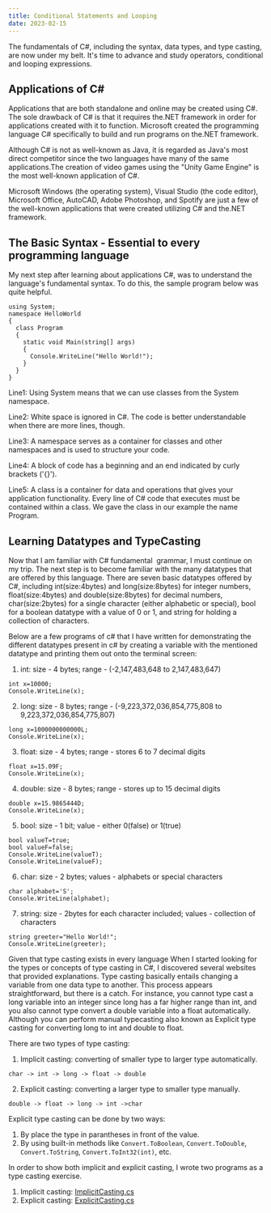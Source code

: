 ```yaml
---
title: Conditional Statements and Looping
date: 2023-02-15
---
```


The fundamentals of C#, including the syntax, data types, and type casting, are now under my belt. It's time to advance and study operators, conditional and looping expressions. 

<h2>Applications of C#</h2>
Applications that are both standalone and online may be created using C#. The sole drawback of C# is that it requires the.NET framework in order for applications created with it to function. Microsoft created the programming language C# specifically to build and run programs on the.NET framework.

Although C# is not as well-known as Java, it is regarded as Java's most direct competitor since the two languages have many of the same applications.The creation of video games using the "Unity Game Engine" is the most well-known application of C#.

Microsoft Windows (the operating system), Visual Studio (the code editor), Microsoft Office, AutoCAD, Adobe Photoshop, and Spotify are just a few of the well-known applications that were created utilizing C# and the.NET framework.

<h2>The Basic Syntax - Essential to every programming language</h2>
My next step after learning about applications C#, was to understand the language's fundamental syntax. To do this, the sample program below was quite helpful.

```
using System;
namespace HelloWorld
{
  class Program
  {
    static void Main(string[] args)
    {
      Console.WriteLine("Hello World!");    
    }
  }
}
```
Line1: Using System means that we can use classes from the System namespace.

Line2: White space is ignored in C#. The code is better understandable when there are more lines, though. 

Line3: A namespace serves as a container for classes and other namespaces and is used to structure your code. 

Line4: A block of code has a beginning and an end indicated by curly brackets ('{}'). 

Line5: A class is a container for data and operations that gives your application functionality. Every line of C# code that executes must be contained within a class. We gave the class in our example the name Program.

<h2>Learning Datatypes and TypeCasting</h2>
Now that I am familiar with C# fundamental  grammar, I must continue on my trip. The next step is to become familiar with the many datatypes that are offered by this language. There are seven basic datatypes offered by C#, including int(size:4bytes) and long(size:8bytes) for integer numbers, float(size:4bytes) and double(size:8bytes) for decimal numbers, char(size:2bytes) for a single character (either alphabetic or special), bool for a boolean datatype with a value of 0 or 1, and string for holding a collection of characters.

Below are a few programs of c# that I have written for demonstrating the different datatypes present in c# by creating a variable with the mentioned datatype and printing them out onto the terminal screen:

1. int: size - 4 bytes;  range - (-2,147,483,648 to 2,147,483,647)
```
int x=10000;
Console.WriteLine(x);
```

2. long: size - 8 bytes;  range - (-9,223,372,036,854,775,808 to 9,223,372,036,854,775,807)
```
long x=1000000000000L;
Console.WriteLine(x);
```

3. float: size - 4 bytes;  range - stores 6 to 7 decimal digits
```
float x=15.09F;
Console.WriteLine(x);
```

4. double: size - 8 bytes;  range - stores up to 15 decimal digits
```
double x=15.9865444D;
Console.WriteLine(x);
```

5. bool: size - 1 bit; value - either 0(false) or 1(true)
```
bool valueT=true;
bool valueF=false;
Console.WriteLine(valueT);
Console.WriteLine(valueF);
```

6. char: size - 2 bytes; values - alphabets or special characters
```
char alphabet='S';
Console.WriteLine(alphabet);
```

7. string: size - 2bytes for each character included; values - collection of characters
```
string greeter="Hello World!";
Console.WriteLine(greeter);
```

Given that type casting exists in every language When I started looking for the types or concepts of type casting in C#, I discovered several websites that provided explanations. Type casting basically entails changing a variable from one data type to another. This process appears straightforward, but there is a catch. For instance, you cannot type cast a long variable into an integer since long has a far higher range than int, and you also cannot type convert a double variable into a float automatically. Although you can perform manual typecasting also known as Explicit type casting for converting long to int and double to float.

There are two types of type casting:
1. Implicit casting: converting of smaller type to larger type automatically.
```
char -> int -> long -> float -> double
```

2. Explicit casting: converting a larger type to smaller type manually.
```
double -> float -> long -> int ->char
```

Explicit type casting can be done by two ways:
1. By place the type in parantheses in front of the value.
2. By using built-in methods like ```Convert.ToBoolean```, ```Convert.ToDouble```, ```Convert.ToString```, ```Convert.ToInt32(int)```, etc.

In order to show both implicit and explicit casting, I wrote two programs as a type casting exercise.
1. Implicit casting: <a href="https://github.com/sreenivas98/Learning_Journey/blob/main/w3schools_practice/ImplicitCasting.cs">ImplicitCasting.cs</a>
2. Explicit casting: <a href="https://github.com/sreenivas98/Learning_Journey/blob/main/w3schools_practice/ExplicitCasting.cs">ExplicitCasting.cs</a>

